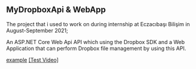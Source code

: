 ## MyDropboxApi & WebApp

The project that i used to work on during internship at Eczacıbaşı Bilişim in August-September 2021;

An ASP.NET Core Web Api API which using the Dropbox SDK and a Web Application that can perform Dropbox file management by using this API.


<a href="http://example.com/" target="_blank">example</a>
[[Test Video]](https://www.youtube.com/watch?v=4UbnekxpPSY)


